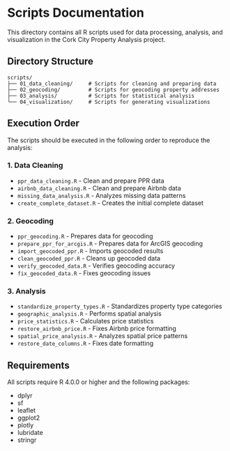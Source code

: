 # Scripts Documentation

This directory contains all R scripts used for data processing, analysis, and visualization in the Cork City Property Analysis project.

## Directory Structure

```
scripts/
├── 01_data_cleaning/     # Scripts for cleaning and preparing data
├── 02_geocoding/         # Scripts for geocoding property addresses
├── 03_analysis/          # Scripts for statistical analysis
└── 04_visualization/     # Scripts for generating visualizations
```

## Execution Order

The scripts should be executed in the following order to reproduce the analysis:

### 1. Data Cleaning

- `ppr_data_cleaning.R` - Clean and prepare PPR data
- `airbnb_data_cleaning.R` - Clean and prepare Airbnb data
- `missing_data_analysis.R` - Analyzes missing data patterns
- `create_complete_dataset.R` - Creates the initial complete dataset

### 2. Geocoding

- `ppr_geocoding.R` - Prepares data for geocoding
- `prepare_ppr_for_arcgis.R` - Prepares data for ArcGIS geocoding
- `import_geocoded_ppr.R` - Imports geocoded results
- `clean_geocoded_ppr.R` - Cleans up geocoded data
- `verify_geocoded_data.R` - Verifies geocoding accuracy
- `fix_geocoded_data.R` - Fixes geocoding issues

### 3. Analysis

- `standardize_property_types.R` - Standardizes property type categories
- `geographic_analysis.R` - Performs spatial analysis
- `price_statistics.R` - Calculates price statistics
- `restore_airbnb_price.R` - Fixes Airbnb price formatting
- `spatial_price_analysis.R` - Analyzes spatial price patterns
- `restore_date_columns.R` - Fixes date formatting

## Requirements

All scripts require R 4.0.0 or higher and the following packages:
- dplyr
- sf
- leaflet
- ggplot2
- plotly
- lubridate
- stringr
